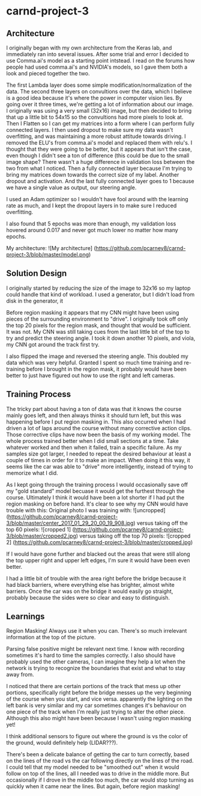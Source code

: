 # carnd-project-3

## Architecture
I originally began with my own architecture from the Keras lab, and immediately ran into several issues. After some trial and error I decided to use Comma.ai's model as a starting point intstead. I read on the forums how people had used comma.ai's and NVIDIA's models, so I gave them both a look and pieced together the two. 

The first Lambda layer does some simple modification/normalization of the data.
The second three layers on convultions over the data, which I believe is a good idea because it's where the power in computer vision lies. By going over it three times, we're getting a lot of information about our image. I originally was using a very small (32x16) image, but then decided to bring that up a little bit to 54x15 so the convultions had more pixels to look at.
Then I Flatten so I can get my matrices into a form where I can perform fully connected layers.
I then used dropout to make sure my data wasn't overfitting, and was maintaining a more robust attitude towards driving.
I removed the ELU's from comma.ai's model and replaced them with relu's. I thought that they were going to be better, but it appears that isn't the case, even though I didn't see a ton of difference (this could be due to the small image shape? There wasn't a huge difference in validation loss between the two from what I noticed. 
Then a fully connected layer because I'm trying to bring my matrices down towards the correct size of my label.
Another dropout and activation.
And the last fully connected layer goes to 1 because we have a single value as output, our steering angle.

I used an Adam optimizer so I wouldn't have fool around with the learning rate as much, and I kept the dropout layers in to make sure I reduced overfitting.

I also found that 5 epochs was more than enough, my validation loss hovered around 0.017 and never got much lower no matter how many epochs.

My architecture: 
![My architecture]
(https://github.com/pcarney8/carnd-project-3/blob/master/model.png)

## Solution Design
I originally started by reducing the size of the image to 32x16 so my laptop could handle that kind of workload. I used a generator, but I didn't load from disk in the generator, it 

Before region masking it appears that my CNN might have been using pieces of the surrounding environment to "drive". I originally took off only the top 20 pixels for the region mask, and thought that would be sufficient. It was not. My CNN was still taking cues from the last little bit of the top to try and predict the steering angle. I took it down another 10 pixels, and viola, my CNN got around the track first try.

I also flipped the image and reversed the steering angle. This doubled my data which was very helpful. Granted I spent so much time training and re-training before I brought in the region mask, it probably would have been better to just have figured out how to use the right and left cameras.

## Training Process
The tricky part about having a ton of data was that it knows the course mainly goes left, and then always thinks it should turn left, but this was happening before I put region masking in. This also occurred when I had driven a lot of laps around the course without many corrective action clips. Those corrective clips have now been the basis of my working model. The whole process trained better when I did small sections at a time. Take whatever worked and then when it failed, train a specific failure. As my samples size got larger, I needed to repeat the desired behaviour at least a couple of times in order for it to make an impact. When doing it this way, it seems like the car was able to "drive" more intelligently, instead of trying to memorize what I did.

As I kept going through the training process I would occasionally save off my "gold standard" model becuase it would get the furthest through the course. Ultimately I think it would have been a lot shorter if I had put the region masking on before hand. It's clear to see why my CNN would have trouble with this: 
Original photo I was training with: 
![uncropped]
(https://github.com/pcarney8/carnd-project-3/blob/master/center_2017_01_29_20_00_19_908.jpg)
versus taking off the top 60 pixels:
![cropped 1]
(https://github.com/pcarney8/carnd-project-3/blob/master/cropped2.jpg)
versus taking off the top 70 pixels:
![cropped 2]
(https://github.com/pcarney8/carnd-project-3/blob/master/cropped.jpg)

If I would have gone further and blacked out the areas that were still along the top upper right and upper left edges, I'm sure it would have been even better.

I had a little bit of trouble with the area right before the bridge because it had black barriers, where everything else has brighter, almost white barriers. Once the car was on the bridge it would easily go straight, probably because the sides were so clear and easy to distinguish.

## Learnings
Region Masking! Always use it when you can. There's so much irrelevant information at the top of the picture.

Parsing false positive might be relevant next time. I know with recording sometimes it's hard to time the samples correctly. I also should have probably used the other cameras, I can imagine they help a lot when the network is trying to recognize the boundaries that exist and what to stay away from.

I noticed that there are certain portions of the track that mess up other portions, specifically right before the bridge messes up the very beginning of the course when you start, and vice versa. apparently the lighting on the left bank is very similar and my car sometimes changes it's behaviour on one piece of the track when I'm really just trying to alter the other piece. Although this also might have been because I wasn't using region masking yet!

I think additional sensors to figure out where the ground is vs the color of the ground, would definitely help (LIDAR???).

There's been a delicate balance of getting the car to turn correctly, based on the lines of the road vs the car following directly on the lines of the road. I could tell that my model needed to be "smoothed out" when it would follow on top of the lines, all I needed was to drive in the middle more. But occasionally if I drove in the middle too much, the car would stop turning as quickly when it came near the lines. But again, before region masking!